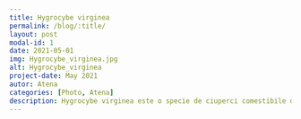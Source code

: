 ```yaml
---
title: Hygrocybe virginea 
permalink: /blog/:title/ 
layout: post
modal-id: 1
date: 2021-05-01
img: Hygrocybe_virginea.jpg 
alt: Hygrocybe_virginea
project-date: May 2021
autor: Atena
categories: [Photo, Atena]
description: Hygrocybe virginea este o specie de ciuperci comestibile denumită în popor ciupercă de omăt, care coabitează, fiind un simbiont micoriza (formează micorize pe rădăcinile arborilor), dar de asemenea saprofită. În România, Basarabia și Bucovina de Nord se dezvoltă în grupuri mari pe terenuri preferat calcaroase, trăind probabil în comunitate de simbioză cu mușchi prin pășuni, rar chiar și în păduri de conifere. Timpul apariției este din septembrie până în decembrie.
---
```

